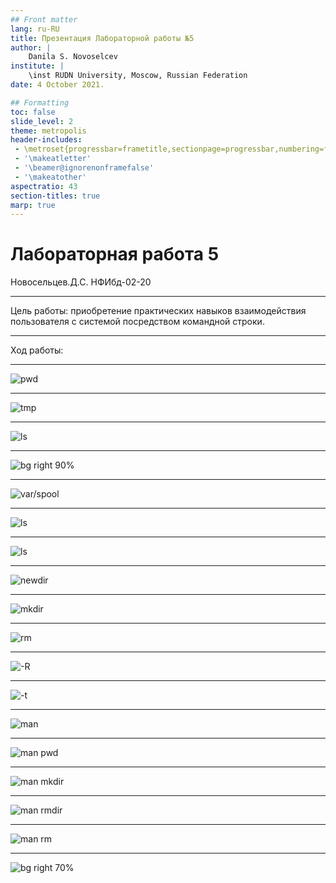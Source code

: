 ```yaml
---
## Front matter
lang: ru-RU
title: Презентация Лабораторной работы №5
author: |
	Danila S. Novoselcev
institute: |
	\inst RUDN University, Moscow, Russian Federation
date: 4 October 2021.

## Formatting
toc: false
slide_level: 2
theme: metropolis
header-includes: 
 - \metroset{progressbar=frametitle,sectionpage=progressbar,numbering=fraction}
 - '\makeatletter'
 - '\beamer@ignorenonframefalse'
 - '\makeatother'
aspectratio: 43
section-titles: true
marp: true
---
```

# Лабораторная работа 5
 Новосельцев.Д.С. 
 НФИбд-02-20

---

Цель работы:
 приобретение практических навыков взаимодействия пользователя с системой посредством командной строки. 

---
Ход работы: 

---

![pwd](https://imgur.com/NnCJpsi.png)

---


![tmp](https://imgur.com/xQ0JJG8.png)

---

![ls](https://imgur.com/EntoPAz.png)

---

![bg right 90%](https://imgur.com/nsa0cvn.png)

---

![var/spool](https://imgur.com/30cxOxd.png)
 
---

![ls](https://imgur.com/fgfr3va.png)
 
---

![ls](https://imgur.com/nBEZE9p.png)
 
---

![newdir](https://imgur.com/POX4pxh.png)
 
---

 ![mkdir](https://imgur.com/kIijUrS.png)

---

![rm](https://imgur.com/sbTyq4M.png)
 
---

![-R](https://imgur.com/q6l8ogd.png)

---

![-t](https://imgur.com/1ZG51Xp.png)

---

![man](https://imgur.com/k0m0q0t.png)

---

![man pwd](https://imgur.com/5VqcAnH.png)

---

![man mkdir](https://imgur.com/679Ewlr.png)

---

![man rmdir](https://imgur.com/koQ949D.png)

---

![man rm](https://imgur.com/aXxdQKK.png)

---

 ![bg right 70%](https://imgur.com/cdKPFEU.png)

